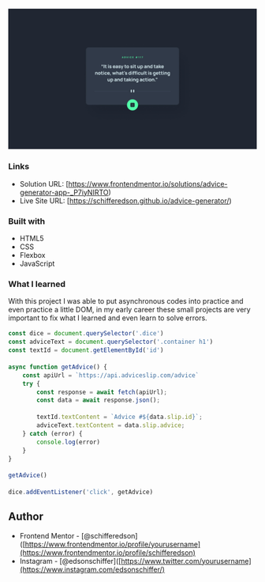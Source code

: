 
![](./design/desktop-design.jpg)

### Links

- Solution URL: [https://www.frontendmentor.io/solutions/advice-generator-app-_P7iyNIRTO)
- Live Site URL: [https://schifferedson.github.io/advice-generator/)

### Built with

- HTML5
- CSS 
- Flexbox
- JavaScript

### What I learned

With this project I was able to put asynchronous codes into practice and even practice a little DOM, in my early career these small projects are very important to fix what I learned and even learn to solve errors.

```js
const dice = document.querySelector('.dice')
const adviceText = document.querySelector('.container h1')
const textId = document.getElementById('id')

async function getAdvice() {
    const apiUrl = `https://api.adviceslip.com/advice`
    try {
        const response = await fetch(apiUrl);
        const data = await response.json();

        textId.textContent = `Advice #${data.slip.id}`;
        adviceText.textContent = data.slip.advice;
    } catch (error) {
        console.log(error)
    }
}

getAdvice()

dice.addEventListener('click', getAdvice)

```

## Author

- Frontend Mentor - [@schifferedson]([https://www.frontendmentor.io/profile/yourusername](https://www.frontendmentor.io/profile/schifferedson)
- Instagram - [@edsonschiffer]([https://www.twitter.com/yourusername](https://www.instagram.com/edsonschiffer/)

